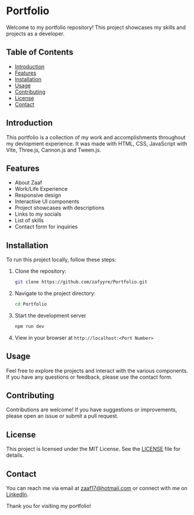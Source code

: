 # Portfolio

Welcome to my portfolio repository! This project showcases my skills and projects as a developer.

## Table of Contents
- [Introduction](#introduction)
- [Features](#features)
- [Installation](#installation)
- [Usage](#usage)
- [Contributing](#contributing)
- [License](#license)
- [Contact](#contact)

## Introduction
This portfolio is a collection of my work and accomplishments throughout my devlopment experience. It was made with HTML, CSS, JavaScript with Vite, Three.js, Cannon.js and Tween.js.

## Features
- About Zaaf
- Work/Life Experience
- Responsive design
- Interactive UI components
- Project showcases with descriptions
- Links to my socials
- List of skills
- Contact form for inquiries

## Installation
To run this project locally, follow these steps:
1. Clone the repository:
   ```bash
   git clone https://github.com/zafyyre/Portfolio.git
   ```
2. Navigate to the project directory:
   ```bash
   cd Portfolio
   ```
3. Start the development server
   ```bash
   npm run dev
   ```
4. View in your browser at `http://localhost:<Port Number>`

## Usage
Feel free to explore the projects and interact with the various components. If you have any questions or feedback, please use the contact form.

## Contributing
Contributions are welcome! If you have suggestions or improvements, please open an issue or submit a pull request.

## License
This project is licensed under the MIT License. See the [LICENSE](LICENSE) file for details.

## Contact
You can reach me via email at [zaaf17@hotmail.com](mailto:zaaf17@hotmail.com) or connect with me on [LinkedIn](https://www.linkedin.com/in/zaafirali11).


Thank you for visiting my portfolio!
